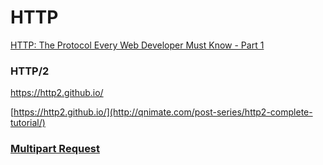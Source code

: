 # HTTP
[HTTP: The Protocol Every Web Developer Must Know - Part 1](http://code.tutsplus.com/tutorials/http-the-protocol-every-web-developer-must-know-part-1--net-31177)

### HTTP/2
https://http2.github.io/

[https://http2.github.io/](http://qnimate.com/post-series/http2-complete-tutorial/)

### [Multipart Request](http://stackoverflow.com/questions/16958448/what-is-http-multipart-request)